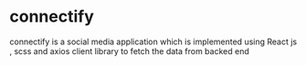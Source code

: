 # connectify
connectify is a social media application which is implemented using React js , scss and axios client library to fetch the data from backed end 
